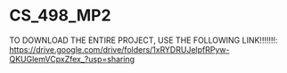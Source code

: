 # CS_498_MP2

TO DOWNLOAD THE ENTIRE PROJECT, USE THE FOLLOWING LINK!!!!!!!:
https://drive.google.com/drive/folders/1xRYDRUJelpfRPyw-QKUGlemVCpxZfex_?usp=sharing
